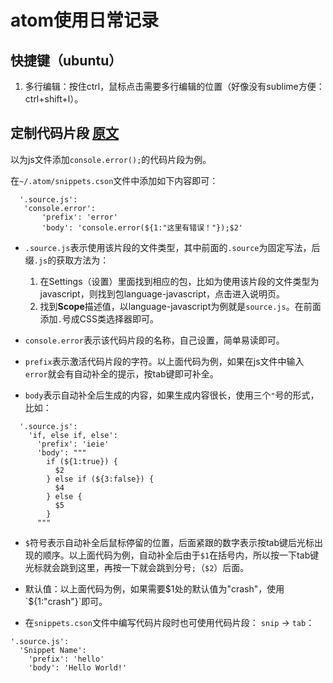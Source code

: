 # atom使用日常记录

## 快捷键（ubuntu）

1. 多行编辑：按住ctrl，鼠标点击需要多行编辑的位置（好像没有sublime方便：ctrl+shift+l）。

## 定制代码片段 [原文](http://flight-manual.atom.io/using-atom/sections/snippets/)

以为js文件添加`console.error();`的代码片段为例。

在`~/.atom/snippets.cson`文件中添加如下内容即可：

```
  '.source.js':
   'console.error':
       'prefix': 'error'
       'body': 'console.error(${1:"这里有错误！"});$2'
```

- `.source.js`表示使用该片段的文件类型，其中前面的`.source`为固定写法，后缀`.js`的获取方法为：

  1. 在Settings（设置）里面找到相应的包，比如为使用该片段的文件类型为javascript，则找到包language-javascript，点击进入说明页。
  2. 找到**Scope**描述值，以language-javascript为例就是`source.js`。在前面添加`.`号成CSS类选择器即可。

- `console.error`表示该代码片段的名称，自己设置，简单易读即可。

- `prefix`表示激活代码片段的字符。以上面代码为例，如果在js文件中输入`error`就会有自动补全的提示，按tab键即可补全。

- `body`表示自动补全后生成的内容，如果生成内容很长，使用三个`"`号的形式，比如：

```
  '.source.js':
    'if, else if, else':
      'prefix': 'ieie'
      'body': """
        if (${1:true}) {
          $2
        } else if (${3:false}) {
          $4
        } else {
          $5
        }
      """
```

- `$`符号表示自动补全后鼠标停留的位置，后面紧跟的数字表示按tab键后光标出现的顺序。以上面代码为例，自动补全后由于`$1`在括号内，所以按一下tab键光标就会跳到这里，再按一下就会跳到分号`;`（`$2`）后面。
- 默认值：以上面代码为例，如果需要$1处的默认值为"crash"，使用`${1:"crash"}`即可。

- 在`snippets.cson`文件中编写代码片段时也可使用代码片段： `snip` -> `tab`：

```
'.source.js':
  'Snippet Name':
    'prefix': 'hello'
    'body': 'Hello World!'
```
